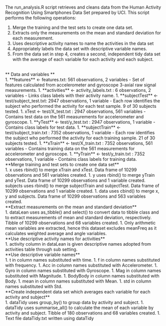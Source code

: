 The run_analysis.R script retrieves and cleans data from the Human Activity Recognition Using Smartphones Data Set prepared by UCI. This script performs the following operations:<br/>
1. Merge the training and the test sets to create one data set.
1. Extracts only the measurements on the mean and standard deviation for each measurement.
1. Uses descriptive activity names to name the activities in the data set
1. Appropriately labels the data set with descriptive variable names.
1. From the data set in step 4, creates a second, independent tidy data set with the average of each variable for each activity and each subject.
<br/>
** Data and variables **<br/>
1. **features** <- features.txt: 561 observations, 2 variables 
   - Set of features calculated from accelerometer and gyroscope 3-axial raw signal measurements.
1. **activities** <- activity_labels.txt : 6 observations, 2 variables
   - Links class labels with their activity name.
1. **subjectTest** <- test/subject_test.txt: 2947 observations, 1 variable
   - Each row identifies the subject who performed the activity for each test sample. 9 of 30 subjects tested.
1. xTest <- test/X_test.txt : 2947 observations, 561 variables 
   - Contains test data on the 561 measurements for accelerometer and gyroscope.
1. **yTest** <- test/y_test.txt : 2947 observations, 1 variable
   - Contains class labels for test data.
1. **subjectTrain** <- test/subject_train.txt : 7352 observations, 1 variable
   - Each row identifies the subject who performed the activity for each training sample. 21 of 30 subjects tested.
1. **xTrain** <- test/X_train.txt : 7352 observations, 561 variables 
   - Contains training data on the 561 measurements for accelerometer and gyroscope.
1. **yTrain** <- test/y_train.txt : 7352 observations, 1 variable
   - Contains class labels for training data.
<br/>
**Merge training and test sets to create one data set**<br/>
1. x uses rbind() to merge xTrain and xTest. Data frame of 10299 observations and 561 variables created.
1. y uses rbind() to merge yTrain and yTest. Data frame of 10299 observations and 1 variable created.
subjects uses rbind() to merge subjectTrain and subjectTest. Data frame of 10299 observations and 1 variable created.
1. data uses cbind() to merge x, y and subjects. Data frame of 10299 observations and 563 variables created.
<br/>
**Extract measurements on the mean and standard deviation**<br/>
1. dataLean uses as_tibble() and select() to convert data to tibble class and to extract measurements of mean and standard deviation, respectively. Tibble of 10299 observations and 68 variables created.
1. Only arithmetic mean variables are extracted, hence this dataset excludes meanFreq as it calculates weighted average and angle variables.
<br/>
**Use descriptive activity names for activities**<br/>
1. activity column in dataLean is given descriptive names adopted from activities table through sub setting.
<br/>
**Use descriptive variable names**<br/>
1. t in column names substituted with time.
1. f in column names substituted with frequency.
1. Acc in column names substituted with Accelerometer.
1. Gyro in column names substituted with Gyroscope.
1. Mag in column names substituted with Magnitude.
1. BodyBody in column names substituted with Body.
1. mean in column names substituted with Mean.
1. std in column names substituted with Std.
<br/>
**Create independent data set which averages each variable for each activity and subject**<br/>
1. dataTidy uses group_by() to group data by activity and subject.
1. dataTidy uses summarise_all() to calculate the mean of each variable by activity and subject. Tibble of 180 observations and 68 variables created.
1. Text file dataTidy.txt written using dataTidy
